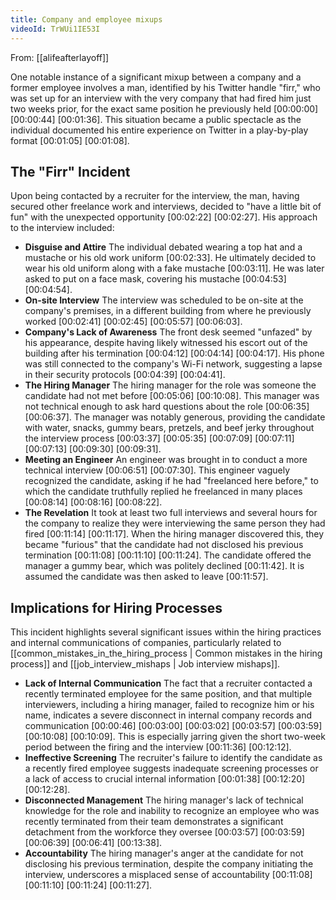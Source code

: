 ```yaml
---
title: Company and employee mixups
videoId: TrWUi1IE53I
---
```


From: [[alifeafterlayoff]] <br/> 

One notable instance of a significant mixup between a company and a former employee involves a man, identified by his Twitter handle "firr," who was set up for an interview with the very company that had fired him just two weeks prior, for the exact same position he previously held <a class="yt-timestamp" data-t="00:00:00">[00:00:00]</a> <a class="yt-timestamp" data-t="00:00:44">[00:00:44]</a> <a class="yt-timestamp" data-t="00:01:36">[00:01:36]</a>. This situation became a public spectacle as the individual documented his entire experience on Twitter in a play-by-play format <a class="yt-timestamp" data-t="00:01:05">[00:01:05]</a> <a class="yt-timestamp" data-t="00:01:08">[00:01:08]</a>.

## The "Firr" Incident

Upon being contacted by a recruiter for the interview, the man, having secured other freelance work and interviews, decided to "have a little bit of fun" with the unexpected opportunity <a class="yt-timestamp" data-t="00:02:22">[00:02:22]</a> <a class="yt-timestamp" data-t="00:02:27">[00:02:27]</a>. His approach to the interview included:
*   **Disguise and Attire** The individual debated wearing a top hat and a mustache or his old work uniform <a class="yt-timestamp" data-t="00:02:33">[00:02:33]</a>. He ultimately decided to wear his old uniform along with a fake mustache <a class="yt-timestamp" data-t="00:03:11">[00:03:11]</a>. He was later asked to put on a face mask, covering his mustache <a class="yt-timestamp" data-t="00:04:53">[00:04:53]</a> <a class="yt-timestamp" data-t="00:04:54">[00:04:54]</a>.
*   **On-site Interview** The interview was scheduled to be on-site at the company's premises, in a different building from where he previously worked <a class="yt-timestamp" data-t="00:02:41">[00:02:41]</a> <a class="yt-timestamp" data-t="00:02:45">[00:02:45]</a> <a class="yt-timestamp" data-t="00:05:57">[00:05:57]</a> <a class="yt-timestamp" data-t="00:06:03">[00:06:03]</a>.
*   **Company's Lack of Awareness** The front desk seemed "unfazed" by his appearance, despite having likely witnessed his escort out of the building after his termination <a class="yt-timestamp" data-t="00:04:12">[00:04:12]</a> <a class="yt-timestamp" data-t="00:04:14">[00:04:14]</a> <a class="yt-timestamp" data-t="00:04:17">[00:04:17]</a>. His phone was still connected to the company's Wi-Fi network, suggesting a lapse in their security protocols <a class="yt-timestamp" data-t="00:04:39">[00:04:39]</a> <a class="yt-timestamp" data-t="00:04:41">[00:04:41]</a>.
*   **The Hiring Manager** The hiring manager for the role was someone the candidate had not met before <a class="yt-timestamp" data-t="00:05:06">[00:05:06]</a> <a class="yt-timestamp" data-t="00:10:08">[00:10:08]</a>. This manager was not technical enough to ask hard questions about the role <a class="yt-timestamp" data-t="00:06:35">[00:06:35]</a> <a class="yt-timestamp" data-t="00:06:37">[00:06:37]</a>. The manager was notably generous, providing the candidate with water, snacks, gummy bears, pretzels, and beef jerky throughout the interview process <a class="yt-timestamp" data-t="00:03:37">[00:03:37]</a> <a class="yt-timestamp" data-t="00:05:35">[00:05:35]</a> <a class="yt-timestamp" data-t="00:07:09">[00:07:09]</a> <a class="yt-timestamp" data-t="00:07:11">[00:07:11]</a> <a class="yt-timestamp" data-t="00:07:13">[00:07:13]</a> <a class="yt-timestamp" data-t="00:09:30">[00:09:30]</a> <a class="yt-timestamp" data-t="00:09:31">[00:09:31]</a>.
*   **Meeting an Engineer** An engineer was brought in to conduct a more technical interview <a class="yt-timestamp" data-t="00:06:51">[00:06:51]</a> <a class="yt-timestamp" data-t="00:07:30">[00:07:30]</a>. This engineer vaguely recognized the candidate, asking if he had "freelanced here before," to which the candidate truthfully replied he freelanced in many places <a class="yt-timestamp" data-t="00:08:14">[00:08:14]</a> <a class="yt-timestamp" data-t="00:08:16">[00:08:16]</a> <a class="yt-timestamp" data-t="00:08:22">[00:08:22]</a>.
*   **The Revelation** It took at least two full interviews and several hours for the company to realize they were interviewing the same person they had fired <a class="yt-timestamp" data-t="00:11:14">[00:11:14]</a> <a class="yt-timestamp" data-t="00:11:17">[00:11:17]</a>. When the hiring manager discovered this, they became "furious" that the candidate had not disclosed his previous termination <a class="yt-timestamp" data-t="00:11:08">[00:11:08]</a> <a class="yt-timestamp" data-t="00:11:10">[00:11:10]</a> <a class="yt-timestamp" data-t="00:11:24">[00:11:24]</a>. The candidate offered the manager a gummy bear, which was politely declined <a class="yt-timestamp" data-t="00:11:42">[00:11:42]</a>. It is assumed the candidate was then asked to leave <a class="yt-timestamp" data-t="00:11:57">[00:11:57]</a>.

## Implications for Hiring Processes

This incident highlights several significant issues within the hiring practices and internal communications of companies, particularly related to [[common_mistakes_in_the_hiring_process | Common mistakes in the hiring process]] and [[job_interview_mishaps | Job interview mishaps]].
*   **Lack of Internal Communication** The fact that a recruiter contacted a recently terminated employee for the same position, and that multiple interviewers, including a hiring manager, failed to recognize him or his name, indicates a severe disconnect in internal company records and communication <a class="yt-timestamp" data-t="00:00:46">[00:00:46]</a> <a class="yt-timestamp" data-t="00:03:00">[00:03:00]</a> <a class="yt-timestamp" data-t="00:03:02">[00:03:02]</a> <a class="yt-timestamp" data-t="00:03:57">[00:03:57]</a> <a class="yt-timestamp" data-t="00:03:59">[00:03:59]</a> <a class="yt-timestamp" data-t="00:10:08">[00:10:08]</a> <a class="yt-timestamp" data-t="00:10:09">[00:10:09]</a>. This is especially jarring given the short two-week period between the firing and the interview <a class="yt-timestamp" data-t="00:11:36">[00:11:36]</a> <a class="yt-timestamp" data-t="00:12:12">[00:12:12]</a>.
*   **Ineffective Screening** The recruiter's failure to identify the candidate as a recently fired employee suggests inadequate screening processes or a lack of access to crucial internal information <a class="yt-timestamp" data-t="00:01:38">[00:01:38]</a> <a class="yt-timestamp" data-t="00:12:20">[00:12:20]</a> <a class="yt-timestamp" data-t="00:12:28">[00:12:28]</a>.
*   **Disconnected Management** The hiring manager's lack of technical knowledge for the role and inability to recognize an employee who was recently terminated from their team demonstrates a significant detachment from the workforce they oversee <a class="yt-timestamp" data-t="00:03:57">[00:03:57]</a> <a class="yt-timestamp" data-t="00:03:59">[00:03:59]</a> <a class="yt-timestamp" data-t="00:06:39">[00:06:39]</a> <a class="yt-timestamp" data-t="00:06:41">[00:06:41]</a> <a class="yt-timestamp" data-t="00:13:38">[00:13:38]</a>.
*   **Accountability** The hiring manager's anger at the candidate for not disclosing his previous termination, despite the company initiating the interview, underscores a misplaced sense of accountability <a class="yt-timestamp" data-t="00:11:08">[00:11:08]</a> <a class="yt-timestamp" data-t="00:11:10">[00:11:10]</a> <a class="yt-timestamp" data-t="00:11:24">[00:11:24]</a> <a class="yt-timestamp" data-t="00:11:27">[00:11:27]</a>.